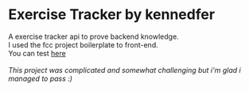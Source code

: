 # Exercise Tracker by kennedfer

A exercise tracker api to prove backend knowledge.<br>
I used the fcc project boilerplate to front-end.<br>
You can test <a href="https://kennedfer-exercise-tracker.onrender.com/">here</a>
<br>
<br>
*This project was complicated and somewhat challenging but i'm glad i managed to pass :)*
